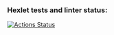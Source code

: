 ### Hexlet tests and linter status:
[![Actions Status](https://github.com/TatianaPervykh/layout-designer-project-lvl1/workflows/hexlet-check/badge.svg)](https://github.com/TatianaPervykh/layout-designer-project-lvl1/actions)